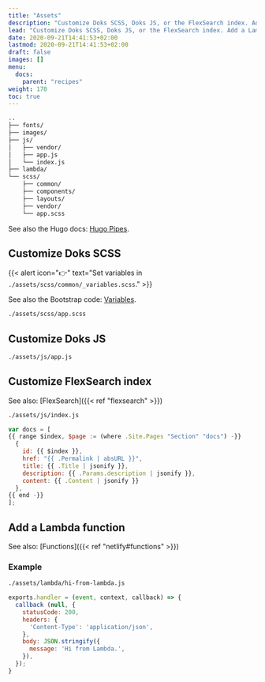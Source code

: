 ```yaml
---
title: "Assets"
description: "Customize Doks SCSS, Doks JS, or the FlexSearch index. Add a Lambda function."
lead: "Customize Doks SCSS, Doks JS, or the FlexSearch index. Add a Lambda function."
date: 2020-09-21T14:41:53+02:00
lastmod: 2020-09-21T14:41:53+02:00
draft: false
images: []
menu: 
  docs:
    parent: "recipes"
weight: 170
toc: true
---
```


```bash
..
├── fonts/
├── images/
├── js/
│   ├── vendor/
│   ├── app.js
│   └── index.js
├── lambda/
└── scss/
    ├── common/
    ├── components/
    ├── layouts/
    ├── vendor/
    └── app.scss
```

See also the Hugo docs: [Hugo Pipes](https://gohugo.io/hugo-pipes/).

## Customize Doks SCSS

{{< alert icon="👉" text="Set variables in `./assets/scss/common/_variables.scss`." >}}

See also the Bootstrap code: [Variables](https://github.com/twbs/bootstrap/blob/main/scss/_variables.scss).

```bash
./assets/scss/app.scss
```

## Customize Doks JS

```bash
./assets/js/app.js
```

## Customize FlexSearch index

See also: [FlexSearch]({{< ref "flexsearch" >}})

```bash
./assets/js/index.js
```

```js
var docs = [
{{ range $index, $page := (where .Site.Pages "Section" "docs") -}}
  {
    id: {{ $index }},
    href: "{{ .Permalink | absURL }}",
    title: {{ .Title | jsonify }},
    description: {{ .Params.description | jsonify }},
    content: {{ .Content | jsonify }}
  },
{{ end -}}
];
```

## Add a Lambda function

See also: [Functions]({{< ref "netlify#functions" >}})

### Example

```bash
./assets/lambda/hi-from-lambda.js
```

```js
exports.handler = (event, context, callback) => {
  callback (null, {
    statusCode: 200,
    headers: {
      'Content-Type': 'application/json',
    },
    body: JSON.stringify({
      message: 'Hi from Lambda.',
    }),
  });
}
```
